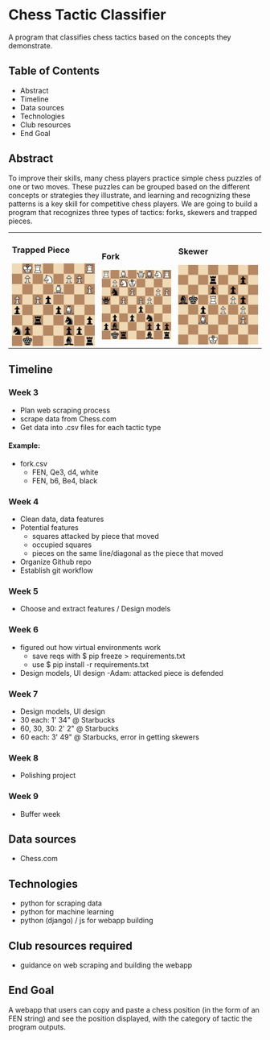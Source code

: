 
# Chess Tactic Classifier
A program that classifies chess tactics based on the concepts they demonstrate.

## Table of Contents
- Abstract
- Timeline
- Data sources
- Technologies
- Club resources
- End Goal

## Abstract
To improve their skills, many chess players practice simple chess puzzles of one or two moves. These puzzles can be grouped based on the different concepts or strategies they illustrate, and learning and recognizing these patterns is a key skill for competitive chess players. We are going to build a program that recognizes three types of tactics: forks, skewers and trapped pieces.

<table>
 <tr>
  <td>
   <h3>Trapped Piece</h3>
   <img src="example_images/trapped_piece_example.png" align="middle">
  </td>
  <td>
   <h3>Fork</h3>
   <img src="example_images/fork_example.png" align="middle"> 
  </td>
  <td>
   <h3>Skewer</h3>
   <img src="example_images/skewer_example.png" align="middle">
  </td>
 </tr>
 </table>
 
## Timeline
### Week 3
- Plan web scraping process
- scrape data from Chess.com
- Get data into .csv files for each tactic type
#### Example:
- fork.csv
    - FEN, Qe3, d4, white
    - FEN, b6, Be4, black

### Week 4
- Clean data, data features
- Potential features
    - squares attacked by piece that moved
    - occupied squares
    - pieces on the same line/diagonal as the piece that moved
- Organize Github repo
- Establish git workflow

### Week 5
- Choose and extract features / Design models

### Week 6
- figured out how virtual environments work
    - save reqs with $ pip freeze > requirements.txt
    - use $ pip install -r requirements.txt
- Design models, UI design
-Adam: attacked piece is defended

### Week 7
- Design models, UI design
- 30 each: 1' 34" @ Starbucks
- 60, 30, 30: 2' 2" @ Starbucks
- 60 each: 3' 49" @ Starbucks, error in getting skewers

### Week 8
- Polishing project

### Week 9
- Buffer week

## Data sources
- Chess.com

## Technologies
- python for scraping data
- python for machine learning
- python (django) / js for webapp building

## Club resources required
- guidance on web scraping and building the webapp

## End Goal
A webapp that users can copy and paste a chess position (in the form of an FEN string) and see the position displayed, with the category of tactic the program outputs. 
